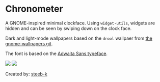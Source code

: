 # Chronometer

A GNOME-inspired minimal clockface. Using `widget-utils`, widgets are hidden and can be seen by swiping down on the clock face.

Dark and light-mode wallpapers based on the `drool` wallpaer from [the gnome-wallpapers git](https://gitlab.gnome.org/GNOME/gnome-backgrounds).

The font is based on the [Adwaita Sans typeface](https://gitlab.gnome.org/GNOME/adwaita-fonts).

![](screenshot01.png)
![](screenshot02.png)

Created by: [steeb-k](https://github.com/steeb-k) 
